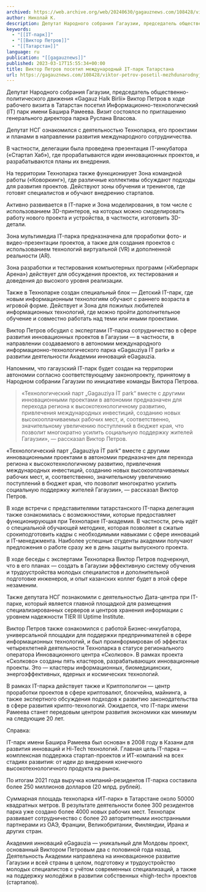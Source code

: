 ```yaml
---
archived: https://web.archive.org/web/20240630/gagauznews.com/108428/viktor-petrov-posetil-mezhdunarodnyj-it-park-tatarstana.html
author: Николай К.
description: Депутат Народного собрания Гагаузии, председатель общественно-политического движения «Gagauz Halk Birlii» Виктор Петров в ходе рабочего визита в Татарстан посетил Информационно-технологический (IT) парк имени Башира Рамеева. Визит состоялся по приглашению генерального директора парка Руслана Власова. Депутат НСГ ознакомился с деятельностью Технопарка, его проектами и планами в направлении развития международного сотрудничества. В частности, делегации была проведена презентация IT-инкубатора («Стартап Хаб»), где прорабатываются идеи инновационных проектов, и разрабатываются планы их внедрения. На территории Технопарка также функционирует Зона командной работы («Коворкинг»), где различные коллективы обсуждают подходы для развития проектов. Действуют зоны обучения и тренингов, где готовят специалистов и обучают внедрению стартапов. Активно развивается в […]
keywords:
  - "[[IT-парк]]"
  - "[[Виктор Петров]]"
  - "[[Татарстан]]"
language: ru
publication: "[[gagauznews]]"
published: 2023-03-17T15:55:34+00:00
title: Виктор Петров посетил международный IT-парк Татарстана
url: https://gagauznews.com/108428/viktor-petrov-posetil-mezhdunarodnyj-it-park-tatarstana.html
---
```


Депутат Народного собрания Гагаузии, председатель общественно-политического движения «Gagauz Halk Birlii» Виктор Петров в ходе рабочего визита в Татарстан посетил Информационно-технологический (IT) парк имени Башира Рамеева. Визит состоялся по приглашению генерального директора парка Руслана Власова.

Депутат НСГ ознакомился с деятельностью Технопарка, его проектами и планами в направлении развития международного сотрудничества.

В частности, делегации была проведена презентация IT-инкубатора («Стартап Хаб»), где прорабатываются идеи инновационных проектов, и разрабатываются планы их внедрения.



На территории Технопарка также функционирует Зона командной работы («Коворкинг»), где различные коллективы обсуждают подходы для развития проектов. Действуют зоны обучения и тренингов, где готовят специалистов и обучают внедрению стартапов.

Активно развивается в IT-парке и Зона моделирования, в том числе с использованием 3D-принтеров, на которых можно смоделировать работу нового проекта и устройства, в частности, изготовить 3D-детали.



Зона мультимедиа IT-парка предназначена для проработки фото- и видео-презентации проектов, а также для создания проектов с использованием технологий виртуальной (VR) и дополненной реальности (AR).

Зона разработки и тестирования компьютерных программ («Киберпарк Арена») действует для обсуждения проектов, их тестирования и доведения до высокого уровня реализации.



Также в Технопарке создан специальный блок — Детский IT-парк, где новым информационным технологиям обучают с раннего возраста в игровой форме. Действует и Зона для пожилых любителей информационных технологий, где можно пройти дополнительное обучение и совместно работать над теми или иными проектами.

Виктор Петров обсудил с экспертами IT-парка сотрудничество в сфере развития инновационных проектов в Гагаузии — в частности, в направлении создаваемого в автономии международного информационно-технологического парка «Gagauziya İT park» и развитии деятельности Академии инноваций eGagauzia.



Напомним, что гагаузский IT-парк будет создан на территории автономии согласно соответствующему законопроекту, принятому в Народном собрании Гагаузии по инициативе команды Виктора Петрова.

> «Технологический парт „Gagauziya İT park“ вместе с другими инновационными проектами в автономии предназначен для перехода региона к высокотехнологичному развитию, привлечения международных инвестиций, созданию новых высокооплачиваемых рабочих мест, и, соответственно, значительному увеличению поступлений в бюджет края, что позволит многократно усилить социальную поддержку жителей Гагаузии», — рассказал Виктор Петров.

«Технологический парт „Gagauziya İT park“ вместе с другими инновационными проектами в автономии предназначен для перехода региона к высокотехнологичному развитию, привлечения международных инвестиций, созданию новых высокооплачиваемых рабочих мест, и, соответственно, значительному увеличению поступлений в бюджет края, что позволит многократно усилить социальную поддержку жителей Гагаузии», — рассказал Виктор Петров.

В ходе встречи с представителями татарстанского IT-парка делегация также ознакомилась с возможностями, которые предоставляет функционирующая при Технопарке IT-академия. В частности, речь идёт о специальной обучающей методике, которая позволяет в сжатые срокиподготовить кадры с необходимыми навыками с сфере инноваций и IT-менеджмента. Наиболее успешные студенты академии получают предложения о работе сразу же в день защиты выпускного проекта.



В ходе беседы с экспертами Технопарка Виктор Петров подчеркнул, что в его планах — создать в Гагаузии эффективную систему обучения и трудоустройства молодых специалистов и дополнительной подготовке инженеров, и опыт казанских коллег будет в этой сфере незаменим.

Также депутата НСГ познакомили с деятельностью Дата-центрa при IT-парке, который является главной площадкой для размещения специализированных серверов и центров хранения информации с уровнем надежности TIER III Uptime Institute.



Виктор Петров также ознакомился с работой Бизнес-инкубатора, универсальной площадки для поддержки предпринимателей в сфере информационных технологий, и был проинформирован об эффектах четырехлетней деятельности Технопарка в статусе регионального оператора Инновационного центра «Сколково». В рамках проекта «Сколково» созданы пять кластеров, разрабатывающих инновационные проекты. Это — кластеры информационных, биомедицинских, энергоэффективных, ядерных и космических технологий.

В рамках IT-парка действует также и Криптополигон — центр проработки проектов в сфере криптовалют, блокчейна, майнинга, а также экспертного обсуждения подходов к развитию законодательства в сфере развития крипто-технологий. Ожидается, что IT-парк имени Рамеева станет передовым центром развития экономики как минимум на следующие 20 лет.



Справка:

IT-парк имени Башира Рамеева был основан в 2008 году в Казани для развития инноваций и Hi-Tech технологий. Главная цель IT-парка — комплексная поддержка стартап-проектов и ИТ-компаний на всех стадиях развития: от идеи до внедрения конечного высокотехнологичного продукта на рынок.

По итогам 2021 года выручка компаний-резидентов IT-парка составила более 250 миллионов долларов (20 млрд. рублей).

Суммарная площадь технопарка «ИТ-парк» в Татарстане около 50000 квадратных метров. В результате деятельности более 300 резидентов парка уже создано более 4000 новых рабочих мест. Технопарк развивает сотрудничество с более 20 авторитетными иностранными партнерами из ОАЭ, Франции, Великобритании, Финляндии, Ирана и других стран.

Академия инноваций eGagauzia — уникальный для Молдовы проект, основанный Виктором Петровым два с половиной года назад. Деятельность Академии направлена на инновационное развитие Гагаузии и всей страны в целом, подготовку и трудоустройство молодых специалистов с учётом современных специализаций, а также на поддержку молодёжи в развитии собственных «high-tech» проектов (стартапов).